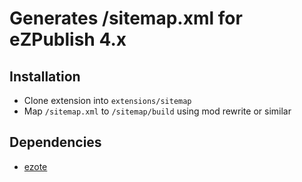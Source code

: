 # Generates /sitemap.xml for eZPublish 4.x

## Installation

* Clone extension into `extensions/sitemap`
* Map `/sitemap.xml` to `/sitemap/build` using mod rewrite or similar

## Dependencies

* [ezote](https://github.com/keyteqlabs/ezote)
